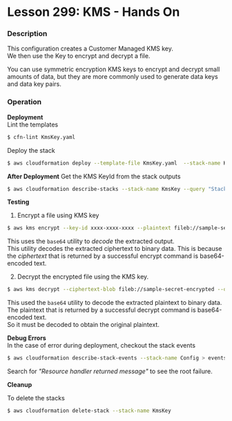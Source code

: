 # Lesson 299: KMS - Hands On

### Description

This configuration creates a Customer Managed KMS key.  
We then use the Key to encrypt and decrypt a file.

You can use symmetric encryption KMS keys to encrypt and decrypt small amounts of data,
but they are more commonly used to generate data keys and data key pairs.

### Operation

**Deployment**  
Lint the templates

```bash
$ cfn-lint KmsKey.yaml
```

Deploy the stack

```bash
$ aws cloudformation deploy --template-file KmsKey.yaml  --stack-name KmsKey
```

**After Deployment**
Get the KMS KeyId from the stack outputs

```bash
$ aws cloudformation describe-stacks --stack-name KmsKey --query "Stacks[0].Outpus" --no-cli-pager
```

**Testing**

1. Encrypt a file using KMS key

```bash
$ aws kms encrypt --key-id xxxx-xxxx-xxxx --plaintext fileb://sample-secret.txt --output text --query CiphertextBlob | base64 --decode > sample-secret-encrypted
```

This uses the `base64` utility to _decode_ the extracted output.  
This utility decodes the extracted ciphertext to binary data.
This is because the _ciphertext_ that is returned by a successful encrypt command is base64-encoded text.

2. Decrypt the encrypted file using the KMS key.

```bash
$ aws kms decrypt --ciphertext-blob fileb://sample-secret-encrypted --output text --query Plaintext | base64 --decode > sample-secret-copy.txt
```

This used the `base64` utility to decode the extracted plaintext to binary data.  
The plaintext that is returned by a successful decrypt command is base64-encoded text.  
So it must be decoded to obtain the original plaintext.

**Debug Errors**  
 In the case of error during deployment, checkout the stack events

```bash
$ aws cloudformation describe-stack-events --stack-name Config > events.json
```

Search for _"Resource handler returned message"_ to see the root failure.

**Cleanup**

To delete the stacks

```bash
$ aws cloudformation delete-stack --stack-name KmsKey
```
